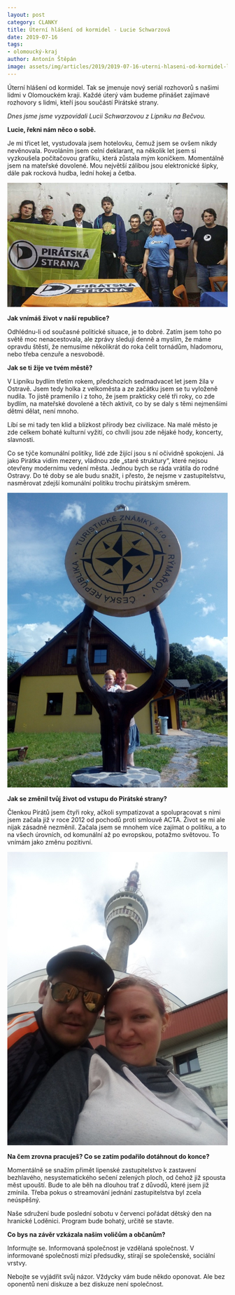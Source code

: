 ```yaml
---
layout: post
category: CLANKY
title: Úterní hlášení od kormidel - Lucie Schwarzová
date: 2019-07-16
tags: 
- olomoucký-kraj
author: Antonín Štěpán
image: assets/img/articles/2019/2019-07-16-uterni-hlaseni-od-kormidel-lucie-schwarzova.jpg  #751x422 pixelu
---
```

Úterní hlášení od kormidel. Tak se jmenuje nový seriál rozhovorů s našimi lidmi v Olomouckém kraji. Každé úterý vám budeme přinášet zajímavé rozhovory s lidmi, kteří jsou součástí Pirátské strany.

*Dnes jsme jsme vyzpovídali Lucii Schwarzovou z Lipníku na Bečvou.*

**Lucie, řekni nám něco o sobě.**

Je mi třicet let, vystudovala jsem hotelovku, čemuž jsem se ovšem nikdy nevěnovala. Povoláním jsem celní deklarant, na několik let jsem si vyzkoušela počítačovou grafiku, která zůstala mým koníčkem. Momentálně jsem na mateřské dovolené. Mou největší zálibou jsou elektronické šipky, dále pak rocková hudba, lední hokej a četba.

![Lucie Schwarzová](/assets/img/miscellaneous/uterni-hlaseni-od-kormidel-lucie-schwarzova-1.jpg) 

**Jak vnímáš život v naší republice?**

Odhlédnu-li od současné politické situace, je to dobré. Zatím jsem toho po světě moc nenacestovala, ale zprávy sleduji denně a myslím, že máme opravdu štěstí, že nemusíme několikrát do roka čelit tornádům, hladomoru, nebo třeba cenzuře a nesvobodě.

**Jak se ti žije ve tvém městě?**

V Lipníku bydlím třetím rokem, předchozích sedmadvacet let jsem žila v Ostravě. Jsem tedy holka z velkoměsta a ze začátku jsem se tu vyloženě nudila. To jistě pramenilo i z toho, že jsem prakticky celé tři roky, co zde bydlím, na mateřské dovolené a těch aktivit, co by se daly s těmi nejmenšími dětmi dělat, není mnoho.

Líbí se mi tady ten klid a blízkost přírody bez civilizace. Na malé město je zde celkem bohaté kulturní vyžití, co chvíli jsou zde nějaké hody, koncerty, slavnosti.

Co se týče komunální politiky, lidé zde žijící  jsou s ní očividně spokojeni. Já jako Pirátka vidím mezery, vládnou zde „staré struktury“, které nejsou otevřeny modernímu vedení města. Jednou bych se ráda vrátila do rodné Ostravy. Do té doby se ale budu snažit, i přesto, že nejsme v zastupitelstvu, nasměrovat zdejší komunální politiku trochu pirátským směrem.

![Lucie Schwarzová](/assets/img/miscellaneous/uterni-hlaseni-od-kormidel-lucie-schwarzova-2.jpg) 

**Jak se změnil tvůj život od vstupu do Pirátské strany?**

Členkou Pirátů jsem čtyři roky, ačkoli sympatizovat a spolupracovat s nimi jsem začala již v roce 2012 od pochodů proti smlouvě ACTA. Život se mi ale nijak zásadně nezměnil. Začala jsem se mnohem více zajímat o politiku, a to na všech úrovních, od komunální až po evropskou, potažmo světovou. To vnímám jako změnu pozitivní.

![Lucie Schwarzová](/assets/img/miscellaneous/uterni-hlaseni-od-kormidel-lucie-schwarzova-3.jpg) 

**Na čem zrovna pracuješ? Co se zatím podařilo dotáhnout do konce?**

Momentálně se snažím přimět lipenské zastupitelstvo k zastavení bezhlavého, nesystematického sečení zelených ploch, od čehož již spousta měst upouští. Bude to ale běh na dlouhou trať z důvodů, které jsem již zmínila. Třeba pokus o streamování jednání zastupitelstva byl zcela neúspěšný.

Naše sdružení bude poslední sobotu v červenci pořádat dětský den na hranické Loděnici. Program bude bohatý, určitě se stavte. 

**Co bys na závěr vzkázala našim voličům a občanům?**

Informujte se. Informovaná společnost je vzdělaná společnost. V informované společnosti mizí předsudky, stírají se společenské, sociální vrstvy.

Nebojte se vyjádřit svůj názor. Vždycky vám bude někdo oponovat. Ale bez oponentů není diskuze a bez diskuze není společnost.